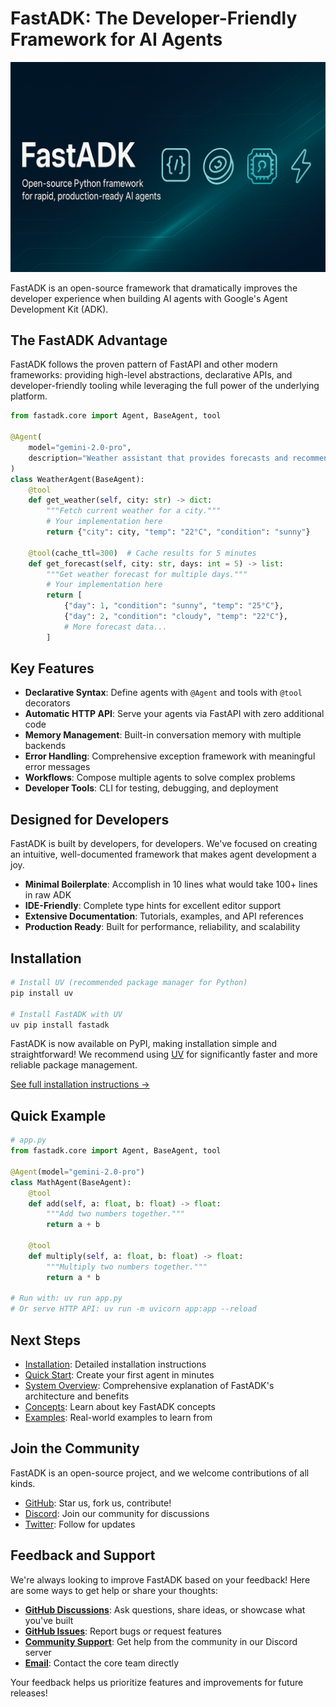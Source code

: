 # FastADK: The Developer-Friendly Framework for AI Agents

![FastADK Banner](assets/FastADK-Banner.png)

FastADK is an open-source framework that dramatically improves the developer experience when building AI agents with Google's Agent Development Kit (ADK).

## The FastADK Advantage

FastADK follows the proven pattern of FastAPI and other modern frameworks: providing high-level abstractions, declarative APIs, and developer-friendly tooling while leveraging the full power of the underlying platform.

```python
from fastadk.core import Agent, BaseAgent, tool

@Agent(
    model="gemini-2.0-pro", 
    description="Weather assistant that provides forecasts and recommendations"
)
class WeatherAgent(BaseAgent):
    @tool
    def get_weather(self, city: str) -> dict:
        """Fetch current weather for a city."""
        # Your implementation here
        return {"city": city, "temp": "22°C", "condition": "sunny"}
    
    @tool(cache_ttl=300)  # Cache results for 5 minutes
    def get_forecast(self, city: str, days: int = 5) -> list:
        """Get weather forecast for multiple days."""
        # Your implementation here
        return [
            {"day": 1, "condition": "sunny", "temp": "25°C"},
            {"day": 2, "condition": "cloudy", "temp": "22°C"},
            # More forecast data...
        ]
```

## Key Features

- **Declarative Syntax**: Define agents with `@Agent` and tools with `@tool` decorators
- **Automatic HTTP API**: Serve your agents via FastAPI with zero additional code
- **Memory Management**: Built-in conversation memory with multiple backends
- **Error Handling**: Comprehensive exception framework with meaningful error messages
- **Workflows**: Compose multiple agents to solve complex problems
- **Developer Tools**: CLI for testing, debugging, and deployment

## Designed for Developers

FastADK is built by developers, for developers. We've focused on creating an intuitive, well-documented framework that makes agent development a joy.

- **Minimal Boilerplate**: Accomplish in 10 lines what would take 100+ lines in raw ADK
- **IDE-Friendly**: Complete type hints for excellent editor support
- **Extensive Documentation**: Tutorials, examples, and API references
- **Production Ready**: Built for performance, reliability, and scalability

## Installation

```bash
# Install UV (recommended package manager for Python)
pip install uv

# Install FastADK with UV
uv pip install fastadk
```

FastADK is now available on PyPI, making installation simple and straightforward! We recommend using [UV](https://github.com/astral-sh/uv) for significantly faster and more reliable package management.

[See full installation instructions →](getting-started/installation.md)

## Quick Example

```python
# app.py
from fastadk.core import Agent, BaseAgent, tool

@Agent(model="gemini-2.0-pro")
class MathAgent(BaseAgent):
    @tool
    def add(self, a: float, b: float) -> float:
        """Add two numbers together."""
        return a + b
    
    @tool
    def multiply(self, a: float, b: float) -> float:
        """Multiply two numbers together."""
        return a * b

# Run with: uv run app.py
# Or serve HTTP API: uv run -m uvicorn app:app --reload
```

## Next Steps

- [Installation](getting-started/installation.md): Detailed installation instructions
- [Quick Start](getting-started/quick-start.md): Create your first agent in minutes
- [System Overview](system-overview.md): Comprehensive explanation of FastADK's architecture and benefits
- [Concepts](concepts/agents.md): Learn about key FastADK concepts
- [Examples](examples/basic/reasoning_demo.md): Real-world examples to learn from

## Join the Community

FastADK is an open-source project, and we welcome contributions of all kinds.

- [GitHub](https://github.com/Mathews-Tom/FastADK): Star us, fork us, contribute!
- [Discord](https://discord.gg/fastadk): Join our community for discussions
- [Twitter](https://twitter.com/fastadk): Follow for updates

## Feedback and Support

We're always looking to improve FastADK based on your feedback! Here are some ways to get help or share your thoughts:

- **[GitHub Discussions](https://github.com/Mathews-Tom/FastADK/discussions)**: Ask questions, share ideas, or showcase what you've built
- **[GitHub Issues](https://github.com/Mathews-Tom/FastADK/issues)**: Report bugs or request features
- **[Community Support](https://discord.gg/fastadk)**: Get help from the community in our Discord server
- **[Email](mailto:team@fastadk.dev)**: Contact the core team directly

Your feedback helps us prioritize features and improvements for future releases!
